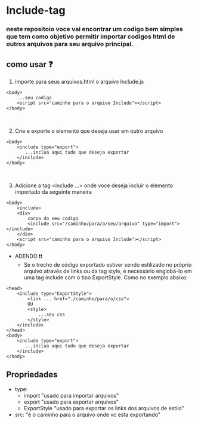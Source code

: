 ﻿# Include-tag
### neste repositoio voce vai encontrar um codigo bem simples que tem como objetivo permitir importar codigos html de outros arquivos para seu arquivo principal.

## como usar ❓
1. importe para seus arquivos.html o arquivo Include.js
```
<body>
    ...seu codigo
    <script src="caminho para o arquivo Include"></script>
</body>
```
<br>

2. Crie e exporte o elemento que deseja usar em outro arquivo
```
<body>
    <include type="export">
       ...inclua aqui tudo que deseja exportar 
    </include>
</body>
```
<br>

3. Adicione a tag <include ...> onde voce deseja incluir o elemento importado da seguinte maneira
```
<body>
    <include>
    <div>
        corpo do seu codigo
        <include src="/caminho/para/o/seu/arquivo" type="import"></include>
    </div>
    <script src="caminho para o arquivo Include"></script>
</body>
```

* ADENDO ❗❗
  * Se o trecho de código exportado estiver sendo estilizado no próprio arquivo através de links ou da tag style, é necessário englobá-lo em uma tag include com o tipo ExportStyle. Como no exemplo abaixo:
```
<head>
    <include type="ExportStyle">
        <link ... href="./caminho/para/o/css"> 
        OU
        <style>
            ...seu css
        </style>
    </include>
</head>
<body>
    <include type="export">
       ...inclua aqui tudo que deseja exportar 
    </include>
</body>
```

## Propriedades
* type:
  - import "usado para importar arquivos"
  - export "usado para exportar arquivos"
  - ExportStyle "usado para exportar os links dos arquivos de estilo"
* src:  "é o caminho para o arquivo onde vc esta exportando" 
